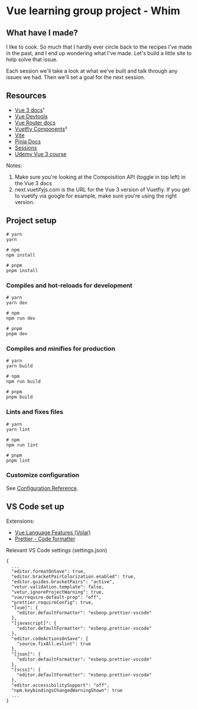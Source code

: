 # Vue learning group project - Whim

## What have I made?

I like to cook. So much that I hardly ever circle back to the recipes I've made in the past, and I end up wondering what I've made. Let's build a little site to help solve that issue.

Each session we'll take a look at what we've built and talk through any issues we had. Then we'll set a goal for the next session.

## Resources

-   [Vue 3 docs](https://vuejs.org/guide/introduction.html)¹
-   [Vue Devtools](https://devtools.vuejs.org/guide/installation.html)
-   [Vue Router docs](https://router.vuejs.org/)
-   [Vuetfiy Components](https://next.vuetifyjs.com/en/components/all/)²
-   [Vite](https://vitejs.dev/)
-   [Pinia Docs](https://pinia.vuejs.org/introduction.html)
-   [Sessions](/sessions/)
-   [Udemy Vue 3 course](https://www.udemy.com/course/build-web-apps-with-vuejs-firebase/?couponCode=B3E970208A2AC036748D)

Notes:

1. Make sure you're looking at the Compoisition API (toggle in top left) in the Vue 3 docs
2. next.vuetifyjs.com is the URL for the Vue 3 version of Vuetfiy. If you get to vuetify via google for example, make sure you're using the right version.

## Project setup

```
# yarn
yarn

# npm
npm install

# pnpm
pnpm install
```

### Compiles and hot-reloads for development

```
# yarn
yarn dev

# npm
npm run dev

# pnpm
pnpm dev
```

### Compiles and minifies for production

```
# yarn
yarn build

# npm
npm run build

# pnpm
pnpm build
```

### Lints and fixes files

```
# yarn
yarn lint

# npm
npm run lint

# pnpm
pnpm lint
```

### Customize configuration

See [Configuration Reference](https://vitejs.dev/config/).

## VS Code set up

Extensions:

-   [Vue Language Features (Volar)](https://marketplace.visualstudio.com/items?itemName=Vue.volar)
-   [Prettier - Code formatter](https://marketplace.visualstudio.com/items?itemName=esbenp.prettier-vscode)

Relevant VS Code settings (settings.json)

```
{
  ...
  "editor.formatOnSave": true,
  "editor.bracketPairColorization.enabled": true,
  "editor.guides.bracketPairs": "active",
  "vetur.validation.template": false,
  "vetur.ignoreProjectWarning": true,
  "vue/require-default-prop": "off",
  "prettier.requireConfig": true,
  "[vue]": {
    "editor.defaultFormatter": "esbenp.prettier-vscode"
  },
  "[javascript]": {
    "editor.defaultFormatter": "esbenp.prettier-vscode"
  },
  "editor.codeActionsOnSave": {
    "source.fixAll.eslint": true
  },
  "[json]": {
    "editor.defaultFormatter": "esbenp.prettier-vscode"
  },
  "[scss]": {
    "editor.defaultFormatter": "esbenp.prettier-vscode"
  },
  "editor.accessibilitySupport": "off",
  "npm.keybindingsChangedWarningShown": true
  ...
}
```
